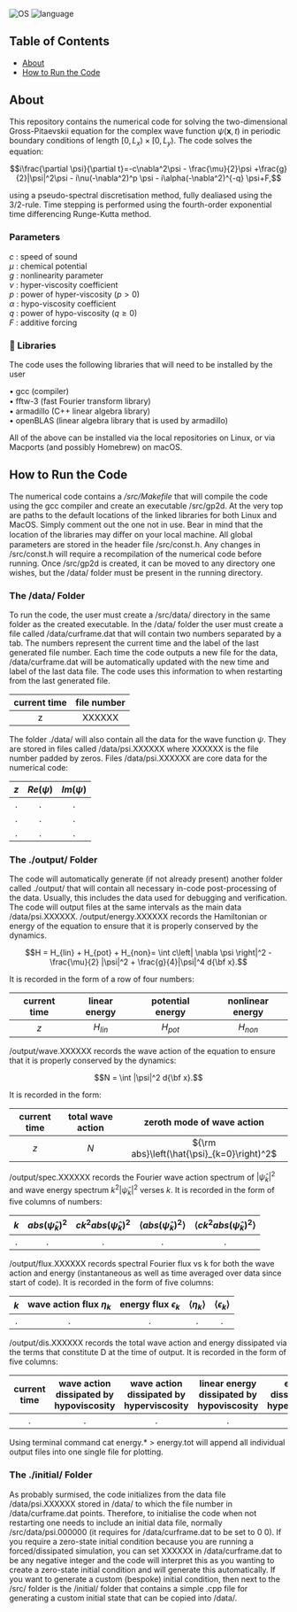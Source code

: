 
<a name="top"></a>

![OS](https://img.shields.io/badge/OS-linux%2C%20macOS-0078D4) 
![language](https://img.shields.io/badge/Language-C%2B%2B-yellow?)

## Table of Contents
- [About](#about)
- [How to Run the Code](#how-to-run-the-code)

## About

This repository contains the numerical code for solving the two-dimensional Gross-Pitaevskii equation for the complex wave function $\psi(\mathbf{x},t)$ in periodic boundary conditions of length $[0,L_x)\times[0,L_y)$. The code solves the equation: 

```math
i\frac{\partial \psi}{\partial t}=-c\nabla^2\psi - \frac{\mu}{2}\psi +\frac{g}{2}|\psi|^2\psi - i\nu(-\nabla^2)^p \psi - i\alpha(-\nabla^2)^{-q} \psi+F,
```

using a pseudo-spectral discretisation method, fully dealiased using the 3/2-rule. Time stepping is performed using the fourth-order exponential time differencing Runge-Kutta method.

### Parameters 
$c$ : speed of sound  
$\mu$ : chemical potential  
$g$ : nonlinearity parameter  
$\nu$ : hyper-viscosity coefficient  
$p$ : power of hyper-viscosity ($p>0$)  
$\alpha$ : hypo-viscosity coefficient  
$q$ : power of hypo-viscosity ($q\geq0$)  
$F$ : additive forcing

### 🚀 Libraries

The code uses the following libraries that will need to be installed by the user

• gcc (compiler)  
• ﬀtw-3 (fast Fourier transform library)  
• armadillo (C++ linear algebra library)  
• openBLAS (linear algebra library that is used by armadillo)  

All of the above can be installed via the local repositories on Linux, or via Macports (and possibly Homebrew) on
macOS.

## How to Run the Code

The numerical code contains a */src/Makefile* that will compile the code using the gcc compiler and create an executable /src/gp2d. At the very top are paths to the default locations of the linked libraries for both Linux and MacOS. Simply comment out the one not in use. Bear in mind that the location of the libraries may diﬀer on your local machine.
All global parameters are stored in the header file /src/const.h. Any changes in /src/const.h will require a recompilation of the numerical code before running. Once /src/gp2d is created, it can be moved to any directory one wishes, but the /data/ folder must be present
in the running directory.


### The /data/ Folder
To run the code, the user must create a /src/data/ directory in the same folder as the created executable. In
the /data/ folder the user must create a file called /data/curframe.dat that will contain two numbers separated by
a tab. The numbers represent the current time and the label of the last generated file number. Each time the code
outputs a new file for the data, /data/curframe.dat will be automatically updated with the new time and label of
the last data file. The code uses this information to when restarting from the last generated file.

| current time | file number |
|:------------:|:-----------:|
|       z      |    XXXXXX   |

The folder ./data/ will also contain all the data for the wave function $\psi$. They are stored in files called
/data/psi.XXXXXX where XXXXXX is the file number padded by zeros. Files /data/psi.XXXXXX are core data for
the numerical code:

| $z$ | $Re(ψ)$ | $Im(ψ)$ |
|:---:|:-------:|:-------:|
| .|. |. |
| .|. |. |
| .|. |. |

### The ./output/ Folder
The code will automatically generate (if not already present) another folder called ./output/ that will contain all
necessary in-code post-processing of the data. Usually, this includes the data used for debugging and verification.
The code will output files at the same intervals as the main data /data/psi.XXXXXX. /output/energy.XXXXXX records the Hamiltonian or energy of the equation to ensure that it is properly conserved by the dynamics.

```math
H = H_{lin} + H_{pot} + H_{non}= \int c\left| \nabla \psi \right|^2 - \frac{\mu}{2} |\psi|^2 + \frac{g}{4}|\psi|^4 d{\bf x}.
```

 It is recorded in the form of a row of four numbers:

| current time | linear energy | potential energy | nonlinear energy |
|:---:|:-------:|:-------:|:---:|
| $z$ |  $H_{lin}$ |  $H_{pot}$ | $H_{non}$ |


/output/wave.XXXXXX records the wave action of the equation to ensure that it is properly conserved by the dynamics:

```math
N = \int  |\psi|^2 d{\bf x}.
```

It is recorded in the form:

| current time |  total wave action | zeroth mode of wave action | 
|:-:|:-:|:-:|
| $z$ |  $N$  | ${\rm abs}\left(\hat{\psi}_{k=0}\right)^2$ | 


/output/spec.XXXXXX records the Fourier wave action spectrum of $|\hat{\psi}_{k}|^2$ and wave energy spectrum $k^2\left|\hat{\psi}_{k}\right|^2$ verses $k$. It is recorded in the form of five columns of numbers:

| $k$ | $abs\left(\hat{\psi}_k\right)^2$ | $c k^2 abs\left(\hat{\psi}_k\right)^2$ | $\langle abs\left(\hat{\psi}_k\right)^2\rangle$ | $\langle ck^2 abs\left(\hat{\psi}_k\right)^2\rangle$ |
|:-:|:-:|:-:|:-:|:-:|
| . | . | . | . | . |

/output/flux.XXXXXX records spectral Fourier flux vs k for both the wave action and energy (instantaneous as
well as time averaged over data since start of code). It is recorded in the form of five columns:


| $k$ | wave action flux $\eta_k$ |  energy flux $\epsilon_k$ | $\langle \eta_k\rangle$ | $\langle \epsilon_k\rangle$ | 
|:-:|:-:|:-:|:-:|:-:|
| . | . | . | . | . | 

/output/dis.XXXXXX records the total wave action and energy dissipated via the terms that constitute D at the time of output. It is recorded in the form of five columns:

| current time | wave action dissipated by hypoviscosity |  wave action dissipated by hyperviscosity |  linear energy dissipated by hypoviscosity |  energy dissipated by hyperviscosity |
|:-:|:-:|:-:|:-:|:-:|
| . | . | . | . | . | 

Using terminal command cat energy.* > energy.tot will append all individual output files into one single file for plotting.


### The ./initial/ Folder
As probably surmised, the code initializes from the data file /data/psi.XXXXXX stored in /data/ to which the file number in /data/curframe.dat points. Therefore, to initialise the code when not restarting one needs to include an initial data file, normally /src/data/psi.000000 (it requires for /data/curframe.dat to be set to 0 0). If you require a zero-state initial condition because you are running a forced/dissipated simulation, you can set XXXXXX in /data/curframe.dat to be any negative integer and the code will interpret this as you wanting to create a zero-state initial condition and will generate this automatically. If you want to generate a custom (bespoke) initial condition, then next to the /src/ folder is the /initial/ folder that contains a simple .cpp file for generating a custom initial state that can be copied into /data/.